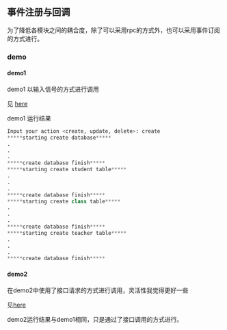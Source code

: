 ## 事件注册与回调

为了降低各模块之间的耦合度，除了可以采用rpc的方式外，也可以采用事件订阅的方式进行。

### demo

#### demo1 

demo1 以输入信号的方式进行调用

见 [here](demo1.py)

demo1 运行结果

```python
Input your action <create, update, delete>: create
*****starting create database*****
.
.
.
*****create database finish*****
*****starting create student table*****
.
.
.
*****create database finish*****
*****starting create class table*****
.
.
.
*****create database finish*****
*****starting create teacher table*****
.
.
.
*****create database finish*****

```

#### demo2

在demo2中使用了接口请求的方式进行调用，灵活性我觉得更好一些

见[here](./demo2.py)

demo2运行结果与demo1相同，只是通过了接口调用的方式进行。